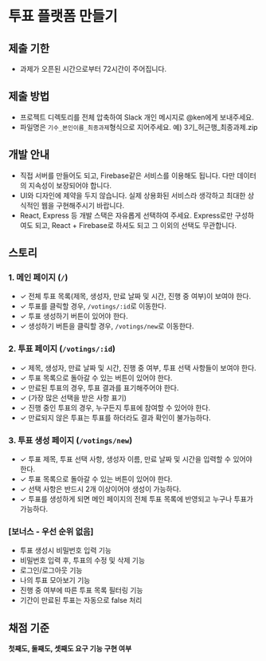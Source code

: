 # 투표 플랫폼 만들기

## 제출 기한

- 과제가 오픈된 시간으로부터 72시간이 주어집니다.

## 제출 방법

- 프로젝트 디렉토리를 전체 압축하여 Slack 개인 메시지로 @ken에게 보내주세요.
- 파일명은 `기수_본인이름_최종과제`형식으로 지어주세요. 예) 3기_허근행_최종과제.zip

## 개발 안내

- 직접 서버를 만들어도 되고, Firebase같은 서비스를 이용해도 됩니다. 다만 데이터의 지속성이 보장되어야 합니다.
- UI와 디자인에 제약을 두지 않습니다. 실제 상용화된 서비스라 생각하고 최대한 상식적인 웹을 구현해주시기 바랍니다.
- React, Express 등 개발 스택은 자유롭게 선택하여 주세요. Express로만 구성하여도 되고, React + Firebase로 하셔도 되고 그 이외의 선택도 무관합니다.

## 스토리

### 1. 메인 페이지 (`/`)

- ✓ 전체 투표 목록(제목, 생성자, 만료 날짜 및 시간, 진행 중 여부)이 보여야 한다.
- ✓ 투표를 클릭할 경우, `/votings/:id`로 이동한다.
- ✓ 투표 생성하기 버튼이 있어야 한다.
- ✓ 생성하기 버튼을 클릭할 경우, `/votings/new`로 이동한다.

### 2. 투표 페이지 (`/votings/:id`)

- ✓ 제목, 생성자, 만료 날짜 및 시간, 진행 중 여부, 투표 선택 사항들이 보여야 한다.
- ✓ 투표 목록으로 돌아갈 수 있는 버튼이 있어야 한다.
- ✓ 만료된 투표의 경우, 투표 결과를 표기해주어야 한다.
- ✓ (가장 많은 선택을 받은 사항 표기)
- ✓ 진행 중인 투표의 경우, 누구든지 투표에 참여할 수 있어야 한다.
- ✓ 만료되지 않은 투표는 투표를 하더라도 결과 확인이 불가능하다.

### 3. 투표 생성 페이지 (`/votings/new`)

- ✓ 투표 제목, 투표 선택 사항, 생성자 이름, 만료 날짜 및 시간을 입력할 수 있어야 한다.
- ✓ 투표 목록으로 돌아갈 수 있는 버튼이 있어야 한다.
- ✓ 선택 사항은 반드시 2개 이상이어야 생성이 가능하다.
- ✓ 투표를 생성하게 되면 메인 페이지의 전체 투표 목록에 반영되고 누구나 투표가 가능하다.

### [보너스 - 우선 순위 없음]

- 투표 생성시 비밀번호 입력 기능
- 비밀번호 입력 후, 투표의 수정 및 삭제 기능
- 로그인/로그아웃 기능
- 나의 투표 모아보기 기능
- 진행 중 여부에 따른 투표 목록 필터링 기능
- 기간이 만료된 투표는 자동으로 false 처리

## 채점 기준

**첫째도, 둘째도, 셋째도 요구 기능 구현 여부**
